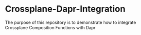 # Crossplane-Dapr-Integration
The purpose of this repository is to demonstrate how to integrate Crossplane Composition Functions with Dapr
